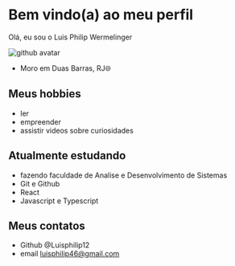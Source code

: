 # Bem vindo(a) ao meu perfil

Olá, eu sou o Luis Philip Wermelinger

![github avatar](https://user-images.githubusercontent.com/100095739/176060737-28492686-0070-4172-86b5-b2cb7330f609.jpg)
- Moro em Duas Barras, RJ🌐
## Meus hobbies

- ler
- empreender
- assistir videos sobre curiosidades 

## Atualmente estudando

- fazendo faculdade de Analise e Desenvolvimento de Sistemas 
- Git e Github
- React
- Javascript e Typescript


## Meus contatos

- Github @Luisphilip12
- email luisphilip46@gmail.com
